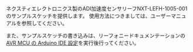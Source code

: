 ネクスティエレクトロニクス製のADI加速度センサリーフNXT-LEFH-1005-001のサンプルスケッチを提供します。
使用方法につきましては、ユーザーマニュアルを参照してください。

また、サンプルスケッチの書き込みは、リーフォニードキュメンテーションの[AVR MCU の Arduino IDE 設定](https://docs.leafony.com/docs/environment/avr/arduino/)を実行後行ってください。
